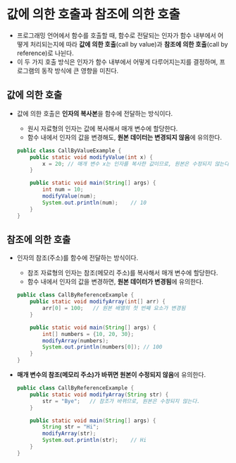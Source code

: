 # 값에 의한 호출과 참조에 의한 호출

- 프로그래밍 언어에서 함수를 호출할 때, 함수로 전달되는 인자가 함수 내부에서 어떻게 처리되는지에 따라 **값에 의한 호출**(call by value)과 **참조에 의한 호출**(call by reference)로 나뉜다.
- 이 두 가지 호출 방식은 인자가 함수 내부에서 어떻게 다루어지는지를 결정하며, 프로그램의 동작 방식에 큰 영향을 미친다.

## 값에 의한 호출

- 값에 의한 호출은 **인자의 복사본**을 함수에 전달하는 방식이다.
  - 원시 자료형의 인자는 값에 복사해서 매개 변수에 할당한다.
  - 함수 내에서 인자의 값을 변경해도, **원본 데이터는 변경되지 않음**에 유의한다.

  ```java
  public class CallByValueExample {
      public static void modifyValue(int x) {
          x = 20; // 매개 변수 x는 인자를 복사한 값이므로, 원본은 수정되지 않는다.
      }

      public static void main(String[] args) {
          int num = 10;
          modifyValue(num);
          System.out.println(num);    // 10
      }
  }
  ```

## 참조에 의한 호출

- 인자의 참조(주소)를 함수에 전달하는 방식이다.
  - 참조 자료형의 인자는 참조(메모리 주소)를 복사해서 매개 변수에 할당한다.
  - 함수 내에서 인자의 값을 변경하면, **원본 데이터가 변경됨**에 유의한다.

  ```java
  public class CallByReferenceExample {
      public static void modifyArray(int[] arr) {
          arr[0] = 100;   // 원본 배열의 첫 번째 요소가 변경됨
      }

      public static void main(String[] args) {
          int[] numbers = {10, 20, 30};
          modifyArray(numbers);
          System.out.println(numbers[0]); // 100
      }
  }
  ```

- **매개 변수의 참조(메모리 주소)가 바뀌면 원본이 수정되지 않음**에 유의한다.

  ```java
  public class CallByReferenceExample {
      public static void modifyArray(String str) {
          str = "Bye";   // 참조가 바뀌므로, 원본은 수정되지 않는다.
      }

      public static void main(String[] args) {
          String str = "Hi";
          modifyArray(str);
          System.out.println(str);    // Hi
      }
  }
  ```
